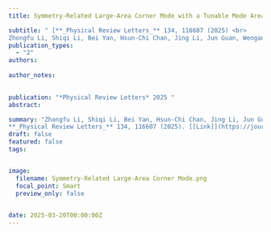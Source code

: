 ```yaml
---
title: Symmetry-Related Large-Area Corner Mode with a Tunable Mode Area and Stable Frequency

subtitle: " [**_Physical Review Letters_** 134, 116607 (2025) <br> 
Zhongfu Li, Shiqi Li, Bei Yan, Hsun-Chi Chan, Jing Li, Jun Guan, Wengang Bi, Yuanjiang Xiang, Zhen Gao*, Shuang Zhang*, Peng Zhan*, Zhenlin Wang, and Biye Xie* ](https://journals.aps.org/prl/abstract/10.1103/PhysRevLett.134.116607)"
publication_types:
  - "2"
authors: 
  
author_notes:
  

publication: "*Physical Review Letters* 2025 "
abstract: 

summary: "Zhongfu Li, Shiqi Li, Bei Yan, Hsun-Chi Chan, Jing Li, Jun Guan, Wengang Bi, Yuanjiang Xiang, Zhen Gao*, Shuang Zhang*, Peng Zhan*, Zhenlin Wang, and Biye Xie*  <br>
**_Physical Review Letters_** 134, 116607 (2025). [[Link]](https://journals.aps.org/prl/abstract/10.1103/PhysRevLett.134.116607)"
draft: false
featured: false
tags:


image:
  filename: Symmetry-Related Large-Area Corner Mode.png
  focal_point: Smart
  preview_only: false

 
date: 2025-03-20T00:00:00Z
---
```







